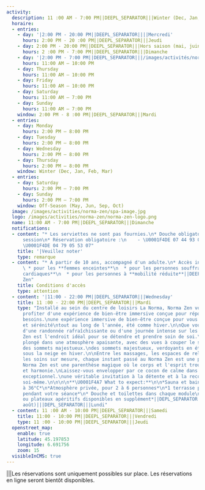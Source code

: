```yaml
---
activity:
  description: 11 :00 AM - 7:00 PM||DEEPL_SEPARATOR|||Winter (Dec, Jan, Feb, Mar)||DEEPL_SEPARATOR|||Monday
  horaire:
  - entries:
    - day: '|2:00 PM - 20:00 PM||DEEPL_SEPARATOR||||Mercredi'
      hours: 2:00 PM - 20 :00 PM||DEEPL_SEPARATOR|||Jeudi
    - day: 2:00 PM - 20:00 PM||DEEPL_SEPARATOR|||Hors saison (mai, juin, sept, oct)||DEEPL_SEPARATOR|||Samedi
      hours: 2 :00 PM - 7:00 PM||DEEPL_SEPARATOR|||Dimanche
    - day: '|2:00 PM - 7:00 PM||DEEPL_SEPARATOR|||/images/activités/norma-zen/spa-image.jpg'
      hours: 11:00 AM – 10:00 PM
    - day: Thursday
      hours: 11:00 AM – 10:00 PM
    - day: Friday
      hours: 11:00 AM – 10:00 PM
    - day: Saturday
      hours: 11:00 AM – 7:00 PM
    - day: Sunday
      hours: 11:00 AM – 7:00 PM
    window: 2:00 PM - 8 :00 PM||DEEPL_SEPARATOR|||Mardi
  - entries:
    - day: Monday
      hours: 2:00 PM – 8:00 PM
    - day: Tuesday
      hours: 2:00 PM – 8:00 PM
    - day: Wednesday
      hours: 2:00 PM – 8:00 PM
    - day: Thursday
      hours: 2:00 PM – 8:00 PM
    window: Winter (Dec, Jan, Feb, Mar)
  - entries:
    - day: Saturday
      hours: 2:00 PM – 7:00 PM
    - day: Sunday
      hours: 2:00 PM – 7:00 PM
    window: Off-Season (May, Jun, Sep, Oct)
  image: /images/activities/norma-zen/spa-image.jpg
  logo: /images/activities/norma-zen/norma-zen-logo.png
  name: 11:00 AM - 7:00 PM||DEEPL_SEPARATOR|||Dimanche
  notifications:
  - content: "* Les serviettes ne sont pas fournies.\n* Douche obligatoire avant la
      session\n* Réservation obligatoire :\n    - \U0001F4DE 07 44 93 09 98\n    -
      \U0001F4DE 04 79 05 53 07"
    title: '|Veuillez noter'
    type: remarque
  - content: "* A partir de 10 ans, accompagné d'un adulte.\n* Accès interdit :\n\n
      \ * pour les **femmes enceintes**\n  * pour les personnes souffrant de **pathologies
      cardiaques**\n  * pour les personnes à **mobilité réduite**||DEEPL_SEPARATOR|||Norma
      Zen"
    title: Conditions d'accès
    type: attention
  - content: '|11:00 - 22:00 PM||DEEPL_SEPARATOR|||Wednesday'
    title: 11 :00 - 22:00 PM||DEEPL_SEPARATOR|||Mardi
    type: "Installé au sein du centre de loisirs La Norma, Norma Zen vous invite à
      profiter d'une expérience de bien-être immersive conçue pour répondre à vos
      besoins.\nune expérience immersive de bien-être conçue pour vous offrir détente
      et sérénité\ntout au long de l'année, été comme hiver.\n\nQue vous reveniez
      d'une randonnée rafraîchissante ou d'une journée intense sur les pistes de ski,\nNorma
      Zen est l'endroit idéal pour se détendre et prendre soin de soi.\nImaginez-vous
      plongé dans une atmosphère apaisante, avec des vues à couper le souffle sur
      des sommets majestueux.\ndes sommets majestueux, verdoyants en été ou étincelants
      sous la neige en hiver.\n\nEntre les massages, les espaces de relaxation et
      les soins sur mesure, chaque instant passé au Norma Zen est une parenthèse magique.\nà
      Norma Zen est une parenthèse magique où le corps et l'esprit trouvent équilibre
      et harmonie.\nLaissez-vous envelopper par ce cocon de calme dans un cadre naturel
      exceptionnel.\nune véritable invitation à la détente et à la reconnexion avec
      soi-même.\n\n\n\n**\U0001F4A7 What to expect:**\n\n*Sauna et bain nordique chauffés
      à 36°C*\n*Atmosphère privée, pour 2 à 6 personnes*\n*1 terrasse pour vous détendre
      pendant votre séance*\n* Douche et toilettes dans chaque module\n* Boissons
      ou plateaux apéritifs disponibles en supplément*||DEPL_SEPARATOR|||Été (juillet,
      août)|||DEPL_SEPARATOR|||Lundi"
  - content: 11 :00 AM - 10:00 PM||DEEPL_SEPARATOR|||Samedi
    title: 11:00 - 10:00 PM||DEEPL_SEPARATOR|||Vendredi
    type: 11 :00 - 10:00 PM||DEEPL_SEPARATOR|||Jeudi
  openstreet_map:
    enable: true
    latitude: 45.197853
    longitude: 6.691756
    zoom: 15
  visibleInCMS: true
---
```


|||Les réservations sont uniquement possibles sur place.
Les réservations en ligne seront bientôt disponibles.